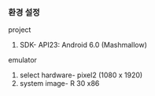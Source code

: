 ### 환경 설정 ###

project
 1. SDK- API23: Android 6.0 (Mashmallow)
 
emulator
 1. select hardware- pixel2 (1080 x 1920)
 2. system image- R 30 x86
